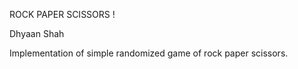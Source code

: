 ROCK PAPER SCISSORS !

Dhyaan Shah

Implementation of simple randomized game of rock paper scissors.
